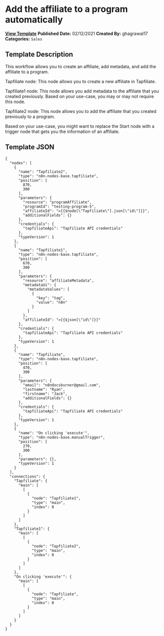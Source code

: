 # Add the affiliate to a program automatically

**[View Template](https://n8n.io/workflows/936-/)**  **Published Date:** 02/12/2021  **Created By:** ghagrawal17  **Categories:** `Sales`  

## Template Description

This workflow allows you to create an affiliate, add metadata, and add the affiliate to a program.



Tapfiliate node: This node allows you to create a new affiliate in Tapfiliate.

Tapfiliate1 node: This node allows you add metadata to the affiliate that you created previously. Based on your use-case, you may or may not require this node.

Tapfiliate2 node: This node allows you to add the affiliate that you created previously to a program. 

Based on your use-case, you might want to replace the Start node with a trigger node that gets you the information of an affiliate.

## Template JSON

```
{
  "nodes": [
    {
      "name": "Tapfiliate2",
      "type": "n8n-nodes-base.tapfiliate",
      "position": [
        870,
        300
      ],
      "parameters": {
        "resource": "programAffiliate",
        "programId": "testing-program-5",
        "affiliateId": "={{$node[\"Tapfiliate\"].json[\"id\"]}}",
        "additionalFields": {}
      },
      "credentials": {
        "tapfiliateApi": "Tapfiliate API credentials"
      },
      "typeVersion": 1
    },
    {
      "name": "Tapfiliate1",
      "type": "n8n-nodes-base.tapfiliate",
      "position": [
        670,
        300
      ],
      "parameters": {
        "resource": "affiliateMetadata",
        "metadataUi": {
          "metadataValues": [
            {
              "key": "tag",
              "value": "n8n"
            }
          ]
        },
        "affiliateId": "={{$json[\"id\"]}}"
      },
      "credentials": {
        "tapfiliateApi": "Tapfiliate API credentials"
      },
      "typeVersion": 1
    },
    {
      "name": "Tapfiliate",
      "type": "n8n-nodes-base.tapfiliate",
      "position": [
        470,
        300
      ],
      "parameters": {
        "email": "n8ndocsburner@gmail.com",
        "lastname": "Ryan",
        "firstname": "Jack",
        "additionalFields": {}
      },
      "credentials": {
        "tapfiliateApi": "Tapfiliate API credentials"
      },
      "typeVersion": 1
    },
    {
      "name": "On clicking 'execute'",
      "type": "n8n-nodes-base.manualTrigger",
      "position": [
        270,
        300
      ],
      "parameters": {},
      "typeVersion": 1
    }
  ],
  "connections": {
    "Tapfiliate": {
      "main": [
        [
          {
            "node": "Tapfiliate1",
            "type": "main",
            "index": 0
          }
        ]
      ]
    },
    "Tapfiliate1": {
      "main": [
        [
          {
            "node": "Tapfiliate2",
            "type": "main",
            "index": 0
          }
        ]
      ]
    },
    "On clicking 'execute'": {
      "main": [
        [
          {
            "node": "Tapfiliate",
            "type": "main",
            "index": 0
          }
        ]
      ]
    }
  }
}
```
